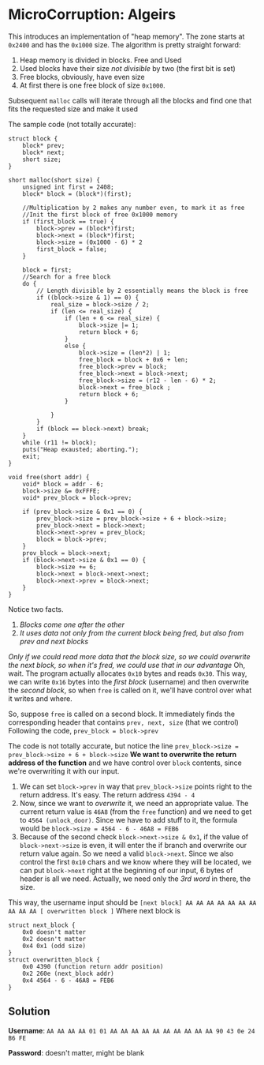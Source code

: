 # MicroCorruption: Algeirs

This introduces an implementation of "heap memory".
The zone starts at `0x2400` and has the `0x1000` size.
The algorithm is pretty straight forward:

1. Heap memory is divided in blocks. Free and Used
2. Used blocks have their size _not divisible_ by two (the first bit is set)
3. Free blocks, obviously, have even size
4. At first there is one free block of size `0x1000`.

Subsequent `malloc` calls will iterate through all the blocks and find one that fits the requested size and make it used

The sample code (not totally accurate):

```
struct block {
	block* prev;
	block* next;
	short size;
}

short malloc(short size) {
	unsigned int first = 2408;
	block* block = (block*)(first);
	
	//Multiplication by 2 makes any number even, to mark it as free
	//Init the first block of free 0x1000 memory
	if (first_block == true) {
		block->prev = (block*)first;
		block->next = (block*)first;
		block->size = (0x1000 - 6) * 2
		first_block = false;
	}

	block = first;
	//Search for a free block
	do {
		// Length divisible by 2 essentially means the block is free
		if ((block->size & 1) == 0) { 
			real_size = block->size / 2;
			if (len <= real_size) {
				if (len + 6 <= real_size) {
					block->size |= 1;
					return block + 6;
				}
				else {
					block->size = (len*2) | 1;
					free_block = block + 0x6 + len;
					free_block->prev = block;
					free_block->next = block->next;
					free_block->size = (r12 - len - 6) * 2;
					block->next = free_block ;
					return block + 6;
				}

			}		
		}
		if (block == block->next) break;
	}
	while (r11 != block);
	puts("Heap exausted; aborting.");
	exit;
}

void free(short addr) {
	void* block = addr - 6;
	block->size &= 0xFFFE;
	void* prev_block = block->prev;

	if (prev_block->size & 0x1 == 0) {
		prev_block->size = prev_block->size + 6 + block->size;
		prev_block->next = block->next;
		block->next->prev = prev_block;
		block = block->prev;
	}
	prov_block = block->next;
	if (block->next->size & 0x1 == 0) {
		block->size += 6;
		block->next = block->next->next;
		block->next->prev = block->next;
	}
}
```
Notice two facts.
1. _Blocks come one after the other_
2. _It uses data not only from the current block being fred, but also from prev and next blocks_

_Only if we could read more data that the block size, so we could overwrite the next block, so when it's fred, we could use that in our advantage_
Oh, wait. The program actually allocates `0x10` bytes and reads `0x30`. 
This way, we can write `0x16` bytes into the _first block_ (username) and then overwrite the _second block_, so when `free` is called on it, we'll have control over what it writes and where.

So, suppose `free` is called on a second block.
It immediately finds the corresponding header that contains `prev, next, size` (that we control)
Following the code, `prev_block = block->prev`

The code is not totally accurate, but notice the line `prev_block->size = prev_block->size + 6 + block->size`
**We want to overwrite the return address of the function** and we have control over `block` contents, since we're overwriting it with our input. 

1. We can set `block->prev` in way that `prev_block->size` points right to the return address. It's easy. The return address `4394 - 4`
2. Now, since we want to _overwrite_ it, we need an appropriate value. The current return value is `46A8` (from the `free` function) and we need to get to `4564 (unlock_door)`. Since we have to add stuff to it, the formula would be `block->size = 4564 - 6 - 46A8 = FEB6`
3. Because of the second check `block->next->size & 0x1`, if the value of `block->next->size` is even, it will enter the if branch and overwrite our return value again. So we need a valid `block->next`. Since we also control the first `0x10` chars and we know where they will be located, we can put `block->next` right at the beginning of our input, 6 bytes of header is all we need. Actually, we need only the _3rd word_ in there, the size. 

This way, the username input should be 
`[next block] AA AA AA AA AA AA AA AA AA AA [ overwritten block ]` 
Where next block is 

```
struct next_block {
    0x0 doesn't matter
    0x2 doesn't matter
    0x4 0x1 (odd size)
}
struct overwritten_block {
    0x0 4390 (function return addr position)
    0x2 260e (next_block addr)
    0x4 4564 - 6 - 46A8 = FEB6
}
```

## Solution
**Username**: `AA AA AA AA 01 01 AA AA AA AA AA AA AA AA AA AA 90 43 0e 24 B6 FE`

**Password**: doesn't matter, might be blank